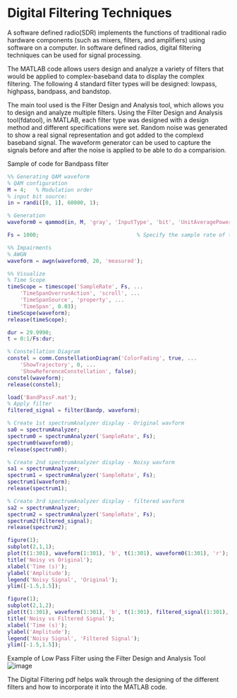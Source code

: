# Digital Filtering Techniques
A software defined radio(SDR) implements the functions of traditional radio hardware components (such as mixers, filters, and amplifiers) using software on a computer. In software defined radios, digital filtering techniques can be used for signal processing.

The MATLAB code allows users design and analyze a variety of filters that would be applied to complex-baseband data to display the complex filtering. The following 4 standard filter types will be designed: lowpass, highpass, bandpass, and bandstop. 

The main tool used is the Filter Design and Analysis tool, which allows you to design and analyze multiple filters. Using the Filter Design and Analysis tool(fdatool), in MATLAB, each filter type was designed with a design method and different specifications were set. Random noise was generated to show a real signal representation and got added to the complexd baseband signal. The waveform generator can be used to capture the signals before and after the noise is applied to be able to do a comparision. 

Sample of code for Bandpass filter
```matlab
%% Generating QAM waveform
% QAM configuration
M = 4; 	 % Modulation order
% input bit source:
in = randi([0, 1], 60000, 1);

% Generation
waveform0 = qammod(in, M, 'gray', 'InputType', 'bit', 'UnitAveragePower', true);

Fs = 1000; 								 % Specify the sample rate of the waveform in Hz

%% Impairments
% AWGN
waveform = awgn(waveform0, 20, 'measured');

%% Visualize
% Time Scope
timeScope = timescope('SampleRate', Fs, ...
    'TimeSpanOverrunAction', 'scroll', ...
    'TimeSpanSource', 'property', ...
    'TimeSpan', 0.03);
timeScope(waveform);
release(timeScope);

dur = 29.9990;
t = 0:1/Fs:dur;

% Constellation Diagram
constel = comm.ConstellationDiagram('ColorFading', true, ...
    'ShowTrajectory', 0, ...
    'ShowReferenceConstellation', false);
constel(waveform);
release(constel);

load('BandPassF.mat');
% Apply filter
filtered_signal = filter(Bandp, waveform);

% Create 1st spectrumAnalyzer display - Original wavform
sa0 = spectrumAnalyzer;
spectrum0 = spectrumAnalyzer('SampleRate', Fs);
spectrum0(waveform0);
release(spectrum0);

% Create 2nd spectrumAnalyzer display - Noisy wavform
sa1 = spectrumAnalyzer;
spectrum1 = spectrumAnalyzer('SampleRate', Fs);
spectrum1(waveform);
release(spectrum1);

% Create 3rd spectrumAnalyzer display - filtered wavform
sa2 = spectrumAnalyzer;
spectrum2 = spectrumAnalyzer('SampleRate', Fs);
spectrum2(filtered_signal);
release(spectrum2);

figure(1);
subplot(2,1,1);
plot(t(1:301), waveform(1:301), 'b', t(1:301), waveform0(1:301), 'r');
title('Noisy vs Original');
xlabel('Time (s)');
ylabel('Amplitude');
legend('Noisy Signal', 'Original');
ylim([-1.5,1.5]);

figure(1);
subplot(2,1,2);
plot(t(1:301), waveform(1:301), 'b', t(1:301), filtered_signal(1:301), 'r');
title('Noisy vs Filtered Signal');
xlabel('Time (s)');
ylabel('Amplitude');
legend('Noisy Signal', 'Filtered Signal');
ylim([-1.5,1.5]);
```
Example of Low Pass Filter using the Filter Design and Analysis Tool
![image](https://github.com/awest0427/Digital-Filtering-Techniques/assets/167692889/476be309-c7df-4b2f-9fa4-50ce0424401e)

The Digital Filtering pdf helps walk through the designing of the different filters and how to incorporate it into the MATLAB code.



